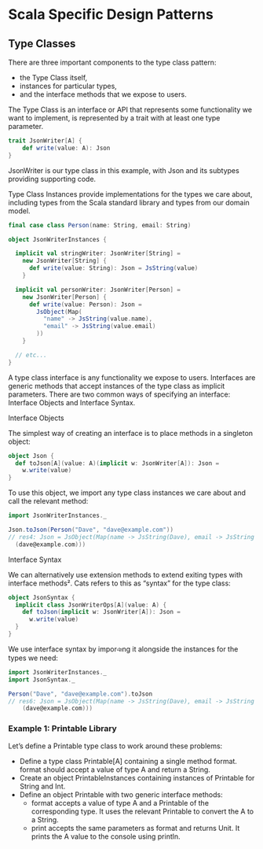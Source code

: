 # Scala Specific Design Patterns

## Type Classes

There are three important components to the type class pattern:
 
- the Type Class itself, 
- instances for particular types, 
- and the interface methods that we expose to users.

The Type Class is an interface or API that represents some functionality we want to implement, is represented by a trait with at least one type parameter.

```scala
trait JsonWriter[A] {
    def write(value: A): Json
}
```
         
JsonWriter is our type class in this example, with Json and its subtypes providing supporting code.

Type Class Instances provide implementations for the types we care about, including types from the Scala standard library and types from our domain model.

```scala
final case class Person(name: String, email: String)

object JsonWriterInstances {

  implicit val stringWriter: JsonWriter[String] =
    new JsonWriter[String] {
      def write(value: String): Json = JsString(value)
    }

  implicit val personWriter: JsonWriter[Person] =
    new JsonWriter[Person] {
      def write(value: Person): Json =
        JsObject(Map(
          "name" -> JsString(value.name),
          "email" -> JsString(value.email)
        ))
    }

  // etc...
}
```

A type class interface is any functionality we expose to users. Interfaces are generic methods that accept instances of the type class as implicit parameters.
There are two common ways of specifying an interface: Interface Objects and Interface Syntax.

Interface Objects

The simplest way of creating an interface is to place methods in a singleton
object:

```scala
object Json {
  def toJson[A](value: A)(implicit w: JsonWriter[A]): Json =
    w.write(value)
}
```

To use this object, we import any type class instances we care about and call
the relevant method:

```scala
import JsonWriterInstances._

Json.toJson(Person("Dave", "dave@example.com"))
// res4: Json = JsObject(Map(name -> JsString(Dave), email -> JsString
  (dave@example.com)))
```

Interface Syntax

We can alternatively use extension methods to extend exiting types with interface methods². Cats refers to this as “syntax” for the type class:

```scala
object JsonSyntax {
  implicit class JsonWriterOps[A](value: A) {
    def toJson(implicit w: JsonWriter[A]): Json =
      w.write(value)
  }
}
```

We use interface syntax by imporঞng it alongside the instances for the types we need:

```scala
import JsonWriterInstances._
import JsonSyntax._

Person("Dave", "dave@example.com").toJson
// res6: Json = JsObject(Map(name -> JsString(Dave), email -> JsString
    (dave@example.com)))
```

### Example 1: Printable Library

Let’s define a Printable type class to work around these problems:

- Define a type class Printable[A] containing a single method format. format should accept a value of type A and return a String.
- Create an object PrintableInstances containing instances of Printable for String and Int.
- Define an object Printable with two generic interface methods:
    * format accepts a value of type A and a Printable of the corresponding type. It uses the relevant Printable to convert the A to a String.
    * print accepts the same parameters as format and returns Unit. It prints the A value to the console using println.
                                                                                              

                                                                                              
